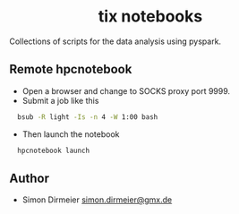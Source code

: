 <h1 align="center"> tix notebooks </h1>

Collections of scripts for the data analysis using pyspark.

## Remote hpcnotebook

* Open a browser and change to SOCKS proxy port 9999.
* Submit a job like this

```sh
  bsub -R light -Is -n 4 -W 1:00 bash
```

* Then launch the notebook

```sh
  hpcnotebook launch
```


## Author

* Simon Dirmeier <a href="mailto:simon.dirmeier@gmx.de">simon.dirmeier@gmx.de</a>

